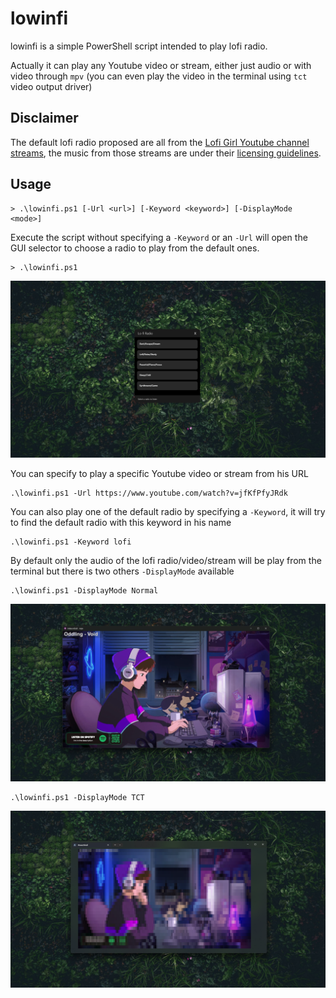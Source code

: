 # lowinfi

lowinfi is a simple PowerShell script intended to play lofi radio.

Actually it can play any Youtube video or stream, either just audio or with video through `mpv` (you can even play the video in the terminal using `tct` video output driver)

## Disclaimer

The default lofi radio proposed are all from the [Lofi Girl Youtube channel streams](https://www.youtube.com/@LofiGirl/streams), the music from those streams are under their [licensing guidelines](https://form.lofigirl.com/CommercialLicense).

## Usage

```
> .\lowinfi.ps1 [-Url <url>] [-Keyword <keyword>] [-DisplayMode <mode>]
```

Execute the script without specifying a `-Keyword` or an `-Url` will open the GUI selector to choose a radio to play from the default ones.
```
> .\lowinfi.ps1
```
![GUI_selector](Images/GUI_Selector.png)

You can specify to play a specific Youtube video or stream from his URL
```
.\lowinfi.ps1 -Url https://www.youtube.com/watch?v=jfKfPfyJRdk
```

You can also play one of the default radio by specifying a `-Keyword`, it will try to find the default radio with this keyword in his name
```
.\lowinfi.ps1 -Keyword lofi
```

By default only the audio of the lofi radio/video/stream 
will be play from the terminal but there is two others `-DisplayMode` available
```
.\lowinfi.ps1 -DisplayMode Normal
```
![Normal](Images/Normal.png)

```
.\lowinfi.ps1 -DisplayMode TCT
```
![Ascii](Images/TCT.png)
